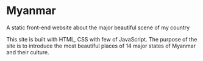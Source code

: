 # Myanmar
A static front-end website about the major beautiful scene of my country

This site is built with HTML, CSS with few of JavaScript. 
The purpose of the site is to introduce the most beautiful places of 14 major states of Myanmar and their culture.
